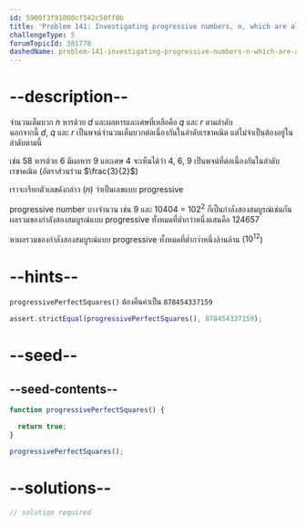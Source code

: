 ```yaml
---
id: 5900f3f91000cf542c50ff0b
title: 'Problem 141: Investigating progressive numbers, n, which are also square'
challengeType: 5
forumTopicId: 301770
dashedName: problem-141-investigating-progressive-numbers-n-which-are-also-square
---
```


# --description--

จำนวนเต็มบวก $n$ หารด้วย $d$ และผลหารและเศษที่เหลือคือ $q$ และ $r$ ตามลำดับ  
นอกจากนี้ $d$, $q$ และ $r$ เป็นพจน์จำนวนเต็มบวกต่อเนื่องกันในลำดับเรขาคณิต แต่ไม่จำเป็นต้องอยู่ในลำดับตามนี้

เช่น 58 หารด้วย 6 มีผลหาร 9 และเศษ 4 จะเห็นได้ว่า 4, 6, 9 เป็นพจน์ที่ต่อเนื่องกันในลำดับเรขาคณิต (อัตราส่วนร่วม $\frac{3}{2}$) 

เราจะเรียกตัวเลขดังกล่าว ($n$) ว่าเป็นเลขแบบ progressive

progressive number บางจำนวน เช่น 9 และ 10404 = ${102}^2$ ก็เป็นกำลังสองสมบูรณ์เช่นกัน ผลรวมของกำลังสองสมบูรณ์แบบ progressive ทั้งหมดที่ต่ำกว่าหนึ่งแสนคือ 124657

หาผลรวมของกำลังสองสมบูรณ์แบบ progressive ทั้งหมดที่ต่ำกว่าหนึ่งล้านล้าน (${10}^{12}$)

# --hints--

`progressivePerfectSquares()` ต้องคืนค่าเป็น `878454337159`

```js
assert.strictEqual(progressivePerfectSquares(), 878454337159);
```

# --seed--

## --seed-contents--

```js
function progressivePerfectSquares() {

  return true;
}

progressivePerfectSquares();
```

# --solutions--

```js
// solution required
```
